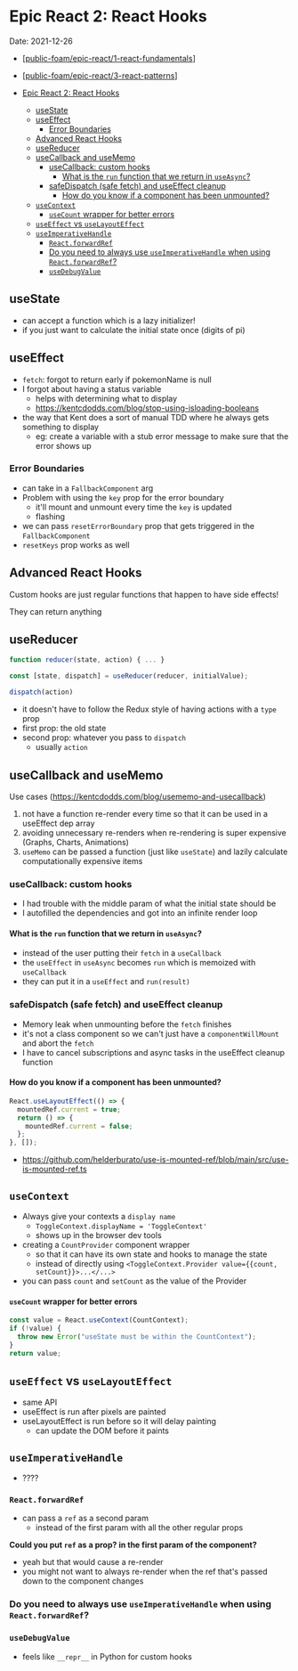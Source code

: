 # Epic React 2: React Hooks

Date: 2021-12-26

- [[public-foam/epic-react/1-react-fundamentals]]
- [[public-foam/epic-react/3-react-patterns]]

- [Epic React 2: React Hooks](#epic-react-2-react-hooks)
  - [useState](#usestate)
  - [useEffect](#useeffect)
    - [Error Boundaries](#error-boundaries)
  - [Advanced React Hooks](#advanced-react-hooks)
  - [useReducer](#usereducer)
  - [useCallback and useMemo](#usecallback-and-usememo)
    - [useCallback: custom hooks](#usecallback-custom-hooks)
      - [What is the `run` function that we return in `useAsync`?](#what-is-the-run-function-that-we-return-in-useasync)
    - [safeDispatch (safe fetch) and useEffect cleanup](#safedispatch-safe-fetch-and-useeffect-cleanup)
      - [How do you know if a component has been unmounted?](#how-do-you-know-if-a-component-has-been-unmounted)
  - [`useContext`](#usecontext)
      - [`useCount` wrapper for better errors](#usecount-wrapper-for-better-errors)
  - [`useEffect` vs `useLayoutEffect`](#useeffect-vs-uselayouteffect)
  - [`useImperativeHandle`](#useimperativehandle)
    - [`React.forwardRef`](#reactforwardref)
    - [Do you need to always use `useImperativeHandle` when using `React.forwardRef`?](#do-you-need-to-always-use-useimperativehandle-when-using-reactforwardref)
    - [`useDebugValue`](#usedebugvalue)

## useState

- can accept a function which is a lazy initializer!
- if you just want to calculate the initial state once (digits of pi)

## useEffect

- `fetch`: forgot to return early if pokemonName is null
- I forgot about having a status variable
  - helps with determining what to display
  - https://kentcdodds.com/blog/stop-using-isloading-booleans
- the way that Kent does a sort of manual TDD where he always gets something to display
  - eg: create a variable with a stub error message to make sure that the error shows up

### Error Boundaries

- can take in a `FallbackComponent` arg
- Problem with using the `key` prop for the error boundary
  - it'll mount and unmount every time the `key` is updated
  - flashing
- we can pass `resetErrorBoundary` prop that gets triggered in the `FallbackComponent`
- `resetKeys` prop works as well

## Advanced React Hooks

Custom hooks are just regular functions that happen to have side effects!

They can return anything

## useReducer

```js
function reducer(state, action) { ... }

const [state, dispatch] = useReducer(reducer, initialValue);

dispatch(action)
```

- it doesn't have to follow the Redux style of having actions with a `type` prop
- first prop: the old state
- second prop: whatever you pass to `dispatch`
  - usually `action`

## useCallback and useMemo

Use cases (https://kentcdodds.com/blog/usememo-and-usecallback)

1. not have a function re-render every time so that it can be used in a useEffect dep array
2. avoiding unnecessary re-renders when re-rendering is super expensive (Graphs, Charts, Animations)
3. `useMemo` can be passed a function (just like `useState`) and lazily calculate computationally expensive items

### useCallback: custom hooks

- I had trouble with the middle param of what the initial state should be
- I autofilled the dependencies and got into an infinite render loop

#### What is the `run` function that we return in `useAsync`?

- instead of the user putting their `fetch` in a `useCallback`
- the `useEffect` in `useAsync` becomes `run` which is memoized with `useCallback`
- they can put it in a `useEffect` and `run(result)`

### safeDispatch (safe fetch) and useEffect cleanup

- Memory leak when unmounting before the `fetch` finishes
- it's not a class component so we can't just have a `componentWillMount` and abort the `fetch`
- I have to cancel subscriptions and async tasks in the useEffect cleanup function

#### How do you know if a component has been unmounted?

```jsx
React.useLayoutEffect(() => {
  mountedRef.current = true;
  return () => {
    mountedRef.current = false;
  };
}, []);
```

- https://github.com/helderburato/use-is-mounted-ref/blob/main/src/use-is-mounted-ref.ts

## `useContext`

- Always give your contexts a `display name`
  - `ToggleContext.displayName = 'ToggleContext'`
  - shows up in the browser dev tools
- creating a `CountProvider` component wrapper
  - so that it can have its own state and hooks to manage the state
  - instead of directly using `<ToggleContext.Provider value={{count, setCount}}>...</...>`
- you can pass `count` and `setCount` as the value of the Provider

#### `useCount` wrapper for better errors

```js
const value = React.useContext(CountContext);
if (!value) {
  throw new Error("useState must be within the CountContext");
}
return value;
```

## `useEffect` vs `useLayoutEffect`

- same API
- useEffect is run after pixels are painted
- useLayoutEffect is run before so it will delay painting
  - can update the DOM before it paints

## `useImperativeHandle`

- ????

### `React.forwardRef`

- can pass a `ref` as a second param
  - instead of the first param with all the other regular props

**Could you put `ref` as a prop? in the first param of the component?**

- yeah but that would cause a re-render
- you might not want to always re-render when the ref that's passed down to the component changes

### Do you need to always use `useImperativeHandle` when using `React.forwardRef`?

### `useDebugValue`

- feels like `__repr__` in Python for custom hooks

[//begin]: # "Autogenerated link references for markdown compatibility"
[public-foam/epic-react/1-react-fundamentals]: ../../epic-react/1-react-fundamentals "Epic React 1: React Fundamentals"
[public-foam/epic-react/3-react-patterns]: ../../epic-react/3-react-patterns "Epic React 3: Advanced React Patterns"
[//end]: # "Autogenerated link references"
